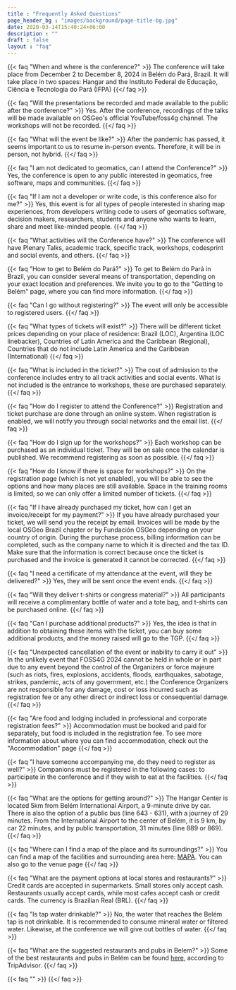 ```yaml
---
title : "Frequently Asked Questions"
page_header_bg : "images/background/page-title-bg.jpg"
date: 2020-03-14T15:40:24+06:00
description : ""
draft : false
layout : "faq"
---
```



{{< faq "When and where is the conference?" >}}
The conference will take place from December 2 to December 8, 2024 in Belém do Pará, Brazil. It will take place in two spaces: Hangar and the Instituto Federal de Educação, Ciência e Tecnologia do Pará (IFPA)
{{</ faq >}}

{{< faq "Will the presentations be recorded and made available to the public after the conference?" >}}
Yes. After the conference, recordings of the talks will be made available on OSGeo's official YouTube/foss4g channel. The workshops will not be recorded.
{{</ faq >}}

{{< faq "What will the event be like?" >}}
After the pandemic has passed, it seems important to us to resume in-person events. Therefore, it will be in person, not hybrid.
{{</ faq >}}

{{< faq "I am not dedicated to geomatics, can I attend the Conference?" >}}
Yes, the conference is open to any public interested in geomatics, free software, maps and communities.
{{</ faq >}}

{{< faq "If I am not a developer or write code, is this conference also for me?" >}}
Yes, this event is for all types of people interested in sharing map experiences, from developers writing code to users of geomatics software, decision makers, researchers, students and anyone who wants to learn, share and meet like-minded people. 
{{</ faq >}}

{{< faq "What activities will the Conference have?" >}}
The conference will have Plenary Talks, academic track, specific track, workshops, codesprint and social events, and others.
{{</ faq >}}

{{< faq "How to get to Belém do Pará?" >}}
To get to Belém do Pará in Brazil, you can consider several means of transportation, depending on your exact location and preferences. We invite you to go to the "Getting to Belém" page, where you can find more information.
{{</ faq >}}

<!-- REGISTRATION QUESTIONS -->

{{< faq "Can I go without registering?" >}}
The event will only be accessible to registered users.
{{</ faq >}}

{{< faq "What types of tickets will exist?" >}}
There will be different ticket prices depending on your place of residence: Brazil (LOC), Argentina (LOC linebacker), Countries of Latin America and the Caribbean (Regional), Countries that do not include Latin America and the Caribbean (International)
{{</ faq >}}

{{< faq "What is included in the ticket?" >}}
The cost of admission to the conference includes entry to all track activities and social events. What is not included is the entrance to workshops, these are purchased separately.
{{</ faq >}}

{{< faq "How do I register to attend the Conference?" >}}
Registration and ticket purchase are done through an online system. When registration is enabled, we will notify you through social networks and the email list.
{{</ faq >}}

{{< faq "How do I sign up for the workshops?" >}}
Each workshop can be purchased as an individual ticket. They will be on sale once the calendar is published. We recommend registering as soon as possible.
{{</ faq >}}

{{< faq "How do I know if there is space for workshops?" >}}
On the registration page (which is not yet enabled), you will be able to see the options and how many places are still available. Space in the training rooms is limited, so we can only offer a limited number of tickets.
{{</ faq >}}

{{< faq "If I have already purchased my ticket, how can I get an invoice/receipt for my payment?" >}}
If you have already purchased your ticket, we will send you the receipt by email. Invoices will be made by the local OSGeo Brazil chapter or by Fundación OSGeo depending on your country of origin. During the purchase process, billing information can be completed, such as the company name to which it is directed and the tax ID. Make sure that the information is correct because once the ticket is purchased and the invoice is generated it cannot be corrected.
{{</ faq >}}

{{< faq "I need a certificate of my attendance at the event, will they be delivered?" >}}
Yes, they will be sent once the event ends.
{{</ faq >}}

{{< faq "Will they deliver t-shirts or congress material?" >}}
All participants will receive a complimentary bottle of water and a tote bag, and t-shirts can be purchased online.
{{</ faq >}}

{{< faq "Can I purchase additional products?" >}}
Yes, the idea is that in addition to obtaining these items with the ticket, you can buy some additional products, and the money raised will go to the TGP.
{{</ faq >}}

{{< faq "Unexpected cancellation of the event or inability to carry it out" >}}
In the unlikely event that FOSS4G 2024 cannot be held in whole or in part due to any event beyond the control of the Organizers or force majeure (such as riots, fires, explosions, accidents, floods, earthquakes, sabotage, strikes, pandemic, acts of any government, etc.) the Conference Organizers are not responsible for any damage, cost or loss incurred such as registration fee or any other direct or indirect loss or consequential damage.
{{</ faq >}}

<!-- ACCOMMODATION QUESTIONS -->

{{< faq "Are food and lodging included in professional and corporate registration fees?" >}}
Accommodation must be booked and paid for separately, but food is included in the registration fee. To see more information about where you can find accommodation, check out the "Accommodation" page
{{</ faq >}}

{{< faq "I have someone accompanying me, do they need to register as well?" >}}
Companions must be registered in the following cases: to participate in the conference and if they wish to eat at the facilities.
{{</ faq >}}

{{< faq "What are the options for getting around?" >}}
The Hangar Center is located 5km from Belém International Airport, a 9-minute drive by car. There is also the option of a public bus (line 643 - 631), with a journey of 29 minutes.
From the International Airport to the center of Belém, it is 9 km, by car 22 minutes, and by public transportation, 31 minutes (line 889 or 869).
{{</ faq >}}

<!-- OTHER QUESTIONS -->

{{< faq "Where can I find a map of the place and its surroundings?" >}}
You can find a map of the facilities and surrounding area here: <a href="https://umap.openstreetmap.fr/pt-br/map/foss4g-2024_1036152#13/-1.4521/-48.4478" target="_blank">MAPA</a>. You can also go to the venue page
{{</ faq >}}

{{< faq "What are the payment options at local stores and restaurants?" >}}
Credit cards are accepted in supermarkets. Small stores only accept cash. Restaurants usually accept cards, while most cafes accept cash or credit cards. The currency is Brazilian Real (BRL).
{{</ faq >}}

{{< faq "Is tap water drinkable?" >}}
No, the water that reaches the Belém tap is not drinkable. It is recommended to consume mineral water or filtered water. Likewise, at the conference we will give out bottles of water.
{{</ faq >}}

{{< faq "What are the suggested restaurants and pubs in Belem?" >}}
Some of the best restaurants and pubs in Belém can be found <a href="https://www.tripadvisor.com/Restaurants-g303404-zfg11776-Belem_State_of_Para.html" target="_blank">here</a>, according to TripAdvisor.
{{</ faq >}}

{{< faq "" >}}
{{</ faq >}}